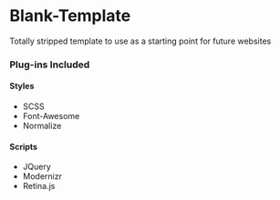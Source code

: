 # Blank-Template
Totally stripped template to use as a starting point for future websites
<h3>Plug-ins Included</h3>
<h4>Styles</h4>
<ul>
  <li>SCSS</li>
  <li>Font-Awesome</li>
  <li>Normalize</li>
</ul>
<h4>Scripts</h4>
<ul>
  <li>JQuery</li>
  <li>Modernizr</li>
  <li>Retina.js</li>
</ul>
